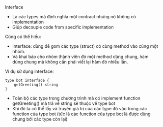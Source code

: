 Interface
- Là các types mà định nghĩa một contract nhưng nó không có implementation
- Giúp decouple code from specific implementation

Cũng có thể hiểu:
- Interface: dùng để gom các type (struct) có cùng method vào cùng một nhóm.
- Và khai báo cho nhóm thành viên đó một method dùng chung, hàm dùng chung mà không cần phải viết lại hàm đó nhiều lần.

Ví dụ sử dụng interface:
```
type bot interface {
	getGreeting() string
}
```
- Toàn bộ các type trong chương trình mà có implement function getGreeting() mà trả về string sẽ thuộc về type bot
- Khi đó ta có thể lấy và truyền giá trị của các type đó vào trong các function của type bot (tức là các function của type bot là được dùng chung bởi các type còn lại)
